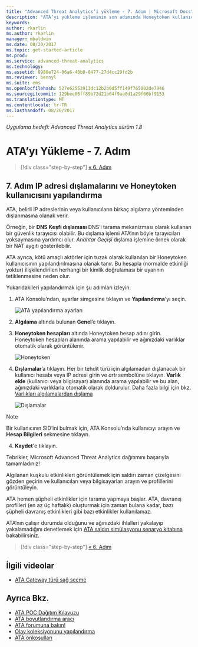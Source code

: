 ```yaml
---
title: "Advanced Threat Analytics’i yükleme - 7. Adım | Microsoft Docs"
description: "ATA’yı yükleme işleminin son adımında Honeytoken kullanıcısını yapılandırırsınız."
keywords: 
author: rkarlin
ms.author: rkarlin
manager: mbaldwin
ms.date: 08/20/2017
ms.topic: get-started-article
ms.prod: 
ms.service: advanced-threat-analytics
ms.technology: 
ms.assetid: 8980e724-06a6-40b0-8477-27d4cc29fd2b
ms.reviewer: bennyl
ms.suite: ems
ms.openlocfilehash: 527e62553913dc12b2b0d5ff149f765002de7946
ms.sourcegitcommit: 129bee06ff89b72d21b64f9aa0d1a29f66bf9153
ms.translationtype: MT
ms.contentlocale: tr-TR
ms.lasthandoff: 08/20/2017
---
```

*Uygulama hedefi: Advanced Threat Analytics sürüm 1.8*



# <a name="install-ata---step-7"></a>ATA’yı Yükleme - 7. Adım

>[!div class="step-by-step"]
[« 6. Adım](install-ata-step6.md)

## <a name="step-7-configure-ip-address-exclusions-and-honeytoken-user"></a>7. Adım IP adresi dışlamalarını ve Honeytoken kullanıcısını yapılandırma
ATA, belirli IP adreslerinin veya kullanıcıların birkaç algılama yönteminden dışlanmasına olanak verir. 

Örneğin, bir **DNS Keşfi dışlaması** DNS’i tarama mekanizması olarak kullanan bir güvenlik tarayıcısı olabilir. Bu dışlama işlemi ATA’nın böyle tarayıcıları yoksaymasına yardımcı olur. *Anahtar Geçişi* dışlama işlemine örnek olarak bir NAT aygıtı gösterilebilir.    

ATA ayrıca, kötü amaçlı aktörler için tuzak olarak kullanılan bir Honeytoken kullanıcısının yapılandırılmasına olanak tanır. Bu hesapla (normalde etkinliği yoktur) ilişkilendirilen herhangi bir kimlik doğrulaması bir uyarının tetiklenmesine neden olur.

Yukarıdakileri yapılandırmak için şu adımları izleyin:

1.  ATA Konsolu’ndan, ayarlar simgesine tıklayın ve **Yapılandırma**’yı seçin.

    ![ATA yapılandırma ayarları](media/ATA-config-icon.png)

2.  **Algılama** altında bulunan **Genel**’e tıklayın.

2. **Honeytoken hesapları** altında Honeytoken hesap adını girin. Honeytoken hesapları alanında arama yapılabilir ve ağınızdaki varlıklar otomatik olarak görüntülenir.

   ![Honeytoken](media/honeytoken.png)

3. **Dışlamalar**’a tıklayın. Her bir tehdit türü için algılamadan dışlanacak bir kullanıcı hesabı veya IP adresi girin ve *artı* sembolüne tıklayın. **Varlık ekle** (kullanıcı veya bilgisayar) alanında arama yapılabilir ve bu alan, ağınızdaki varlıklarla otomatik olarak doldurulur. Daha fazla bilgi için bkz. [Varlıkları algılamalardan dışlama](excluding-entities-from-detections.md)

   ![Dışlamalar](media/exclusions.png)


  > [!NOTE]
  > Bir kullanıcının SID’ini bulmak için, ATA Konsolu’nda kullanıcıyı arayın ve **Hesap Bilgileri** sekmesine tıklayın. 

4.  **Kaydet**'e tıklayın.


Tebrikler, Microsoft Advanced Threat Analytics dağıtımını başarıyla tamamladınız!

Algılanan kuşkulu etkinlikleri görüntülemek için saldırı zaman çizelgesini gözden geçirin ve kullanıcıları veya bilgisayarları arayın ve profillerini görüntüleyin.

ATA hemen şüpheli etkinlikler için tarama yapmaya başlar. ATA, davranış profilleri (en az üç haftalık) oluşturmak için zaman bulana kadar, bazı şüpheli davranış etkinlikleri gibi bazı etkinlikler kullanılamaz.

ATA’nın çalışır durumda olduğunu ve ağınızdaki ihlalleri yakalayıp yakalamadığını denetlemek için [ATA saldırı simülasyonu senaryo kitabına](https://docs.microsoft.com/enterprise-mobility-security/solutions/ata-attack-simulation-playbook) bakabilirsiniz.


>[!div class="step-by-step"]
[« 6. Adım](install-ata-step6.md)



## <a name="related-videos"></a>İlgili videolar
- [ATA Gateway türü sağ seçme](https://channel9.msdn.com/Shows/Microsoft-Security/ATA-Deployment-Choose-the-Right-Gateway-Type)


## <a name="see-also"></a>Ayrıca Bkz.
- [ATA POC Dağıtım Kılavuzu](http://aka.ms/atapoc)
- [ATA boyutlandırma aracı](http://aka.ms/atasizingtool)
- [ATA forumuna bakın!](https://social.technet.microsoft.com/Forums/security/home?forum=mata)
- [Olay koleksiyonunu yapılandırma](configure-event-collection.md)
- [ATA önkoşulları](ata-prerequisites.md)

